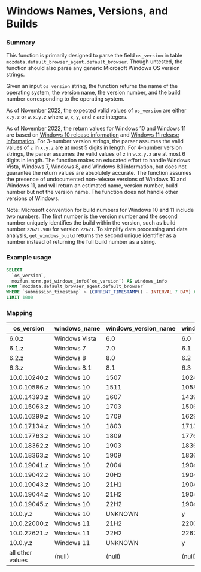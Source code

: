 # Windows Names, Versions, and Builds

### Summary
This function is primarily designed to parse the field `os_version` in table `mozdata.default_browser_agent.default_browser`. Though untested, the function should also parse any generic Microsoft Windows OS version strings.

Given an input `os_version` string, the function returns the name of the operating system, the version name, the version number, and the build number corresponding to the operating system.

As of November 2022, the expected valid values of `os_version` are either `x.y.z` or `w.x.y.z` where `w`, `x`, `y`, and `z` are integers.

As of November 2022, the return values for Windows 10 and Windows 11 are based on [Windows 10 release information](https://learn.microsoft.com/en-us/windows/release-health/release-information) and [Windows 11 release information](https://learn.microsoft.com/en-us/windows/release-health/windows11-release-information). For 3-number version strings, the parser assumes the valid values of `z` in `x.y.z` are at most 5 digits in length. For 4-number version strings, the parser assumes the valid values of `z` in `w.x.y.z` are at most 6 digits in length. The function makes an educated effort to handle Windows Vista, Windows 7, Windows 8, and Windows 8.1 information, but does not guarantee the return values are absolutely accurate. The function assumes the presence of undocumented non-release versions of Windows 10 and Windows 11, and will return an estimated name, version number, build number but not the version name. The function does not handle other versions of Windows.

Note: Microsoft convention for build numbers for Windows 10 and 11 include two numbers. The first number is the version number and the second number uniquely identifies the build within the version, such as build number `22621.900` for version `22621`. To simplify data processing and data analysis, `get_windows_build` returns the second unique identifier as a number instead of returning the full build number as a string.

### Example usage
```sql
SELECT
  `os_version`,
  mozfun.norm.get_windows_info(`os_version`) AS windows_info
FROM `mozdata.default_browser_agent.default_browser`
WHERE `submission_timestamp` > (CURRENT_TIMESTAMP() - INTERVAL 7 DAY) AND LEFT(document_id, 2) = '00'
LIMIT 1000
```

### Mapping
os_version       | windows_name  | windows_version_name | windows_version_number | windows_build_number
---------------- | ------------- | -------------------- | ---------------------- | --------------------
6.0.z            | Windows Vista | 6.0                  | 6.0                    | z
6.1.z            | Windows 7     | 7.0                  | 6.1                    | z
6.2.z            | Windows 8     | 8.0                  | 6.2                    | z
6.3.z            | Windows 8.1   | 8.1                  | 6.3                    | z
10.0.10240.z     | Windows 10    | 1507                 | 10240                  | z
10.0.10586.z     | Windows 10    | 1511                 | 10586                  | z
10.0.14393.z     | Windows 10    | 1607                 | 14393                  | z
10.0.15063.z     | Windows 10    | 1703                 | 15063                  | z
10.0.16299.z     | Windows 10    | 1709                 | 16299                  | z
10.0.17134.z     | Windows 10    | 1803                 | 17134                  | z
10.0.17763.z     | Windows 10    | 1809                 | 17763                  | z
10.0.18362.z     | Windows 10    | 1903                 | 18362                  | z
10.0.18363.z     | Windows 10    | 1909                 | 18363                  | z
10.0.19041.z     | Windows 10    | 2004                 | 19041                  | z
10.0.19042.z     | Windows 10    | 20H2                 | 19042                  | z
10.0.19043.z     | Windows 10    | 21H1                 | 19043                  | z
10.0.19044.z     | Windows 10    | 21H2                 | 19044                  | z
10.0.19045.z     | Windows 10    | 22H2                 | 19045                  | z
10.0.y.z         | Windows 10    | UNKNOWN              | y                      | z
10.0.22000.z     | Windows 11    | 21H2                 | 22000                  | z
10.0.22621.z     | Windows 11    | 22H2                 | 22621                  | z
10.0.y.z         | Windows 11    | UNKNOWN              | y                      | z
all other values | (null)        | (null)               | (null)                 | (null)
